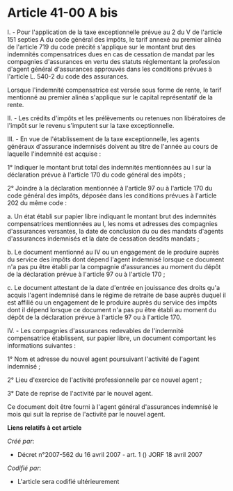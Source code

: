 # Article 41-00 A bis

I. - Pour l'application de la taxe exceptionnelle prévue au 2 du V de l'article 151 septies A du code général des impôts, le
tarif annexé au premier alinéa de l'article 719 du code précité s'applique sur le montant brut des indemnités compensatrices
dues en cas de cessation de mandat par les compagnies d'assurances en vertu des statuts réglementant la profession d'agent
général d'assurances approuvés dans les conditions prévues à l'article L. 540-2 du code des assurances.

Lorsque l'indemnité compensatrice est versée sous forme de rente, le tarif mentionné au premier alinéa s'applique sur le
capital représentatif de la rente.

II. - Les crédits d'impôts et les prélèvements ou retenues non libératoires de l'impôt sur le revenu s'imputent sur la taxe
exceptionnelle.

III. - En vue de l'établissement de la taxe exceptionnelle, les agents généraux d'assurance indemnisés doivent au titre de
l'année au cours de laquelle l'indemnité est acquise :

1° Indiquer le montant brut total des indemnités mentionnées au I sur la déclaration prévue à l'article 170 du code général
des impôts ;

2° Joindre à la déclaration mentionnée à l'article 97 ou à l'article 170 du code général des impôts, déposée dans les
conditions prévues à l'article 202 du même code :

a. Un état établi sur papier libre indiquant le montant brut des indemnités compensatrices mentionnées au I, les noms et
adresses des compagnies d'assurances versantes, la date de conclusion du ou des mandats d'agents d'assurances indemnisés et
la date de cessation desdits mandats ;

b. Le document mentionné au IV ou un engagement de le produire auprès du service des impôts dont dépend l'agent indemnisé
lorsque ce document n'a pas pu être établi par la compagnie d'assurances au moment du dépôt de la déclaration prévue à
l'article 97 ou à l'article 170 ;

c. Le document attestant de la date d'entrée en jouissance des droits qu'a acquis l'agent indemnisé dans le régime de
retraite de base auprès duquel il est affilié ou un engagement de le produire auprès du service des impôts dont il dépend
lorsque ce document n'a pas pu être établi au moment du dépôt de la déclaration prévue à l'article 97 ou à l'article 170.

IV. - Les compagnies d'assurances redevables de l'indemnité compensatrice établissent, sur papier libre, un document
comportant les informations suivantes :

1° Nom et adresse du nouvel agent poursuivant l'activité de l'agent indemnisé ;

2° Lieu d'exercice de l'activité professionnelle par ce nouvel agent ;

3° Date de reprise de l'activité par le nouvel agent.

Ce document doit être fourni à l'agent général d'assurances indemnisé le mois qui suit la reprise de l'activité par le nouvel
agent.

**Liens relatifs à cet article**

_Créé par_:

  - Décret n°2007-562 du 16 avril 2007 - art. 1 () JORF 18 avril 2007

_Codifié par_:

  - L'article sera codifié ultérieurement
